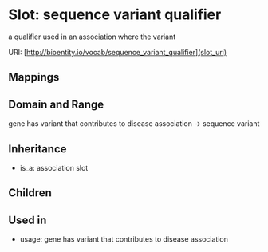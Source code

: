 # Slot: sequence variant qualifier


a qualifier used in an association where the variant

URI: [http://bioentity.io/vocab/sequence_variant_qualifier](slot_uri)
## Mappings

## Domain and Range

gene has variant that contributes to disease association -> sequence variant
## Inheritance

 *  is_a: association slot
## Children

## Used in

 *  usage: gene has variant that contributes to disease association
